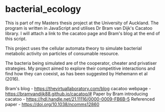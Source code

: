 # bacterial_ecology

This is part of my Masters thesis project at the University of Auckland. The program is written in JavaScript and utilises Dr Bram van Dijk's Cacatoo library. I will attach a link to the cacatoo page and Bram's blog at the end of this script.

This project uses the cellular automata theory to simulate bacterial metabolic activity on particles of consumable resource.

The bacteria being simulated are of the cooperator, cheater and privatiser strategies. My project aimed to explore their competitive interactions and find how they can coexist, as has been suggested by Hehemann et al (2016).

Bram's blog - https://thevirtuallaboratory.com/blog
cacatoo webpage - https://bramvandijk88.github.io/cacatoo/#
Paper by Bram introducing cacatoo - https://hdl.handle.net/21.11116/0000-0009-FB6B-5
Referenced paper - https://doi.org/10.1038/ncomms12860

